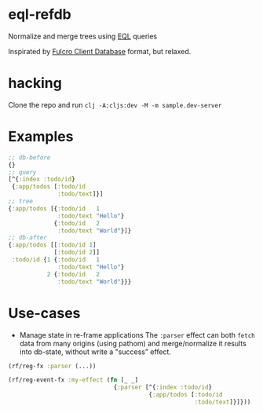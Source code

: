 # eql-refdb

Normalize and merge trees using [EQL](https://edn-query-language.org/) queries

Inspirated by [Fulcro Client Database](http://book.fulcrologic.com/#_fulcro_client_database) format, but relaxed. 

# hacking 

Clone the repo and run `clj -A:cljs:dev -M -m sample.dev-server`

# Examples

```clojure
;; db-before
{}
;; query
[^{:index :todo/id}
 {:app/todos [:todo/id
              :todo/text]}]
;; tree
{:app/todos [{:todo/id   1
              :todo/text "Hello"}
             {:todo/id   2
              :todo/text "World"}]}
;; db-after
{:app/todos [[:todo/id 1]
             [:todo/id 2]]
 :todo/id {1 {:todo/id   1
              :todo/text "Hello"}
           2 {:todo/id   2
              :todo/text "World"}}}
```

# Use-cases

- Manage state in re-frame applications
The `:parser` effect can both `fetch` data from many origins (using pathom) and merge/normalize it results 
into db-state, without write a "success" effect.
```clojure
(rf/reg-fx :parser (...))

(rf/reg-event-fx :my-effect (fn [_ _]
                              {:parser [^{:index :todo/id}
                                        {:app/todos [:todo/id
                                                     :todo/text]}]}))
 
```